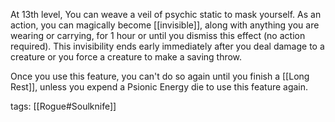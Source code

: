 At 13th level, You can weave a veil of psychic static to mask yourself. As an action, you can magically become [[invisible]], along with anything you are wearing or carrying, for 1 hour or until you dismiss this effect (no action required). This invisibility ends early immediately after you deal damage to a creature or you force a creature to make a saving throw.

Once you use this feature, you can't do so again until you finish a [[Long Rest]], unless you expend a Psionic Energy die to use this feature again.

tags: [[Rogue#Soulknife]]
